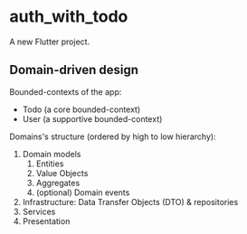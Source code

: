 # auth_with_todo

A new Flutter project.

## Domain-driven design

Bounded-contexts of the app:
- Todo (a core bounded-context)
- User (a supportive bounded-context)

Domains's structure (ordered by high to low hierarchy):
1. Domain models
   1. Entities
   2. Value Objects
   3. Aggregates
   4. (optional) Domain events
2. Infrastructure: Data Transfer Objects (DTO) & repositories
3. Services
4. Presentation